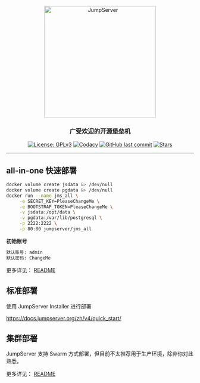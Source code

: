 <p align="center">
  <a href="https://jumpserver.org"><img src="https://download.jumpserver.org/images/jumpserver-logo.svg" alt="JumpServer" width="300" /></a>
</p>
<h3 align="center">广受欢迎的开源堡垒机</h3>

<p align="center">
  <a href="https://www.gnu.org/licenses/gpl-3.0.html"><img src="https://img.shields.io/github/license/jumpserver/Dockerfile" alt="License: GPLv3"></a>
  <a href="https://hub.docker.com/u/jumpserver"><img src="https://img.shields.io/docker/pulls/jumpserver/jms_all.svg" alt="Codacy"></a>
  <a href="https://github.com/jumpserver/Dockerfile/commits"><img alt="GitHub last commit" src="https://img.shields.io/github/last-commit/jumpserver/Dockerfile.svg" /></a>
  <a href="https://github.com/jumpserver/Dockerfile"><img src="https://img.shields.io/github/stars/jumpserver/Dockerfile?color=%231890FF&style=flat-square" alt="Stars"></a>
</p>

--------------------------


## all-in-one 快速部署

```sh
docker volume create jsdata &> /dev/null
docker volume create pgdata &> /dev/null
docker run --name jms_all \
     -e SECRET_KEY=PleaseChangeMe \
     -e BOOTSTRAP_TOKEN=PleaseChangeMe \
     -v jsdata:/opt/data \
     -v pgdata:/var/lib/postgresql \
     -p 2222:2222 \
     -p 80:80 jumpserver/jms_all
```

**初始账号**
```bash
默认账号: admin
默认密码: ChangeMe
```

更多详见： [README](allinone)


## 标准部署

使用 JumpServer Installer 进行部署

https://docs.jumpserver.org/zh/v4/quick_start/


## 集群部署

JumpServer 支持 Swarm 方式部署，但目前不太推荐用于生产环境，除非你对此熟悉。

更多详见： [README](swarm)
